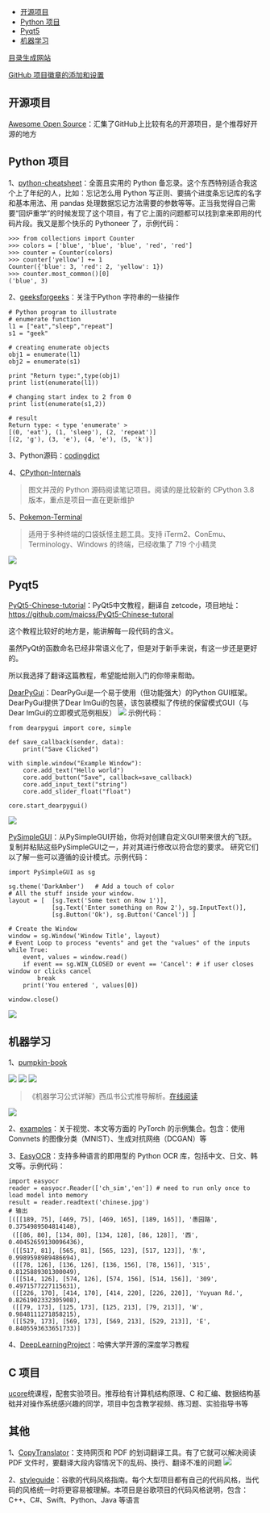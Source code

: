 - [ 开源项目](#head1)
- [Python 项目](#head2)
- [ Pyqt5](#head3)
- [ 机器学习](#head4)

[目录生成网站](https://toc.codepie.fun/)

[GitHub 项目徽章的添加和设置](https://lpd-ios.github.io/2017/05/03/GitHub-Badge-Introduction/)


## 开源项目
[Awesome Open Source](https://awesomeopensource.com/categories/machine-learning)：汇集了GitHub上比较有名的开源项目，是个推荐好开源的地方

## Python 项目
1、[python-cheatsheet](https://github.com/gto76/python-cheatsheet#list)：全面且实用的 Python 备忘录。这个东西特别适合我这个上了年纪的人，比如：忘记怎么用 Python 写正则、要搞个进度条忘记库的名字和基本用法、用 pandas 处理数据忘记方法需要的参数等等。正当我觉得自己需要“回炉重学”的时候发现了这个项目，有了它上面的问题都可以找到拿来即用的代码片段。我又是那个快乐的 Pythoneer 了，示例代码：

```python3
>>> from collections import Counter
>>> colors = ['blue', 'blue', 'blue', 'red', 'red']
>>> counter = Counter(colors)
>>> counter['yellow'] += 1
Counter({'blue': 3, 'red': 2, 'yellow': 1})
>>> counter.most_common()[0]
('blue', 3)
```

2、[geeksforgeeks](https://www.geeksforgeeks.org/enumerate-in-python/?ref=leftbar-rightbar)：关注于Python 字符串的一些操作

```python3
# Python program to illustrate 
# enumerate function 
l1 = ["eat","sleep","repeat"] 
s1 = "geek"
  
# creating enumerate objects 
obj1 = enumerate(l1) 
obj2 = enumerate(s1) 
  
print "Return type:",type(obj1) 
print list(enumerate(l1)) 
  
# changing start index to 2 from 0 
print list(enumerate(s1,2)) 

# result
Return type: < type 'enumerate' >
[(0, 'eat'), (1, 'sleep'), (2, 'repeat')]
[(2, 'g'), (3, 'e'), (4, 'e'), (5, 'k')]
```

3、Python源码：[codingdict](http://codingdict.com/sources/py/all)

4、[CPython-Internals](https://github.com/zpoint/CPython-Internals/blob/master/README_CN.md)
> 图文并茂的 Python 源码阅读笔记项目。阅读的是比较新的 CPython 3.8 版本，重点是项目一直在更新维护

5、[Pokemon-Terminal](https://github.com/LazoCoder/Pokemon-Terminal) 
> 适用于多种终端的口袋妖怪主题工具。支持 iTerm2、ConEmu、Terminology、Windows 的终端，已经收集了 719 个小精灵

![](https://github.com/66chenbiao/Network-resource-collection/blob/main/images/Pokemon-Terminal.gif)



## Pyqt5
[PyQt5-Chinese-tutorial](https://github.com/maicss/PyQt5-Chinese-tutorial)：PyQt5中文教程，翻译自 zetcode，项目地址：https://github.com/maicss/PyQt5-Chinese-tutoral

这个教程比较好的地方是，能讲解每一段代码的含义。

虽然PyQt的函数命名已经非常语义化了，但是对于新手来说，有这一步还是更好的。

所以我选择了翻译这篇教程，希望能给刚入门的你带来帮助。

[DearPyGui](https://github.com/hoffstadt/DearPyGui)：DearPyGui是一个易于使用（但功能强大）的Python GUI框架。 DearPyGui提供了Dear ImGui的包装，该包装模拟了传统的保留模式GUI（与Dear ImGui的立即模式范例相反）
![](https://github.com/hoffstadt/DearPyGui/raw/assets/linuxthemes.PNG?raw=true)
示例代码：
```
from dearpygui import core, simple

def save_callback(sender, data):
    print("Save Clicked")

with simple.window("Example Window"):
    core.add_text("Hello world")
    core.add_button("Save", callback=save_callback)
    core.add_input_text("string")
    core.add_slider_float("float")

core.start_dearpygui()
```
![](https://github.com/hoffstadt/DearPyGui/raw/assets/BasicUsageExample1.PNG?raw=true)

[PySimpleGUI](https://pysimplegui.readthedocs.io/en/latest/cookbook/)：从PySimpleGUI开始，你将对创建自定义GUI带来很大的飞跃。 复制并粘贴这些PySimpleGUI之一，并对其进行修改以符合您的要求。 研究它们以了解一些可以遵循的设计模式。示例代码：
```
import PySimpleGUI as sg

sg.theme('DarkAmber')   # Add a touch of color
# All the stuff inside your window.
layout = [  [sg.Text('Some text on Row 1')],
            [sg.Text('Enter something on Row 2'), sg.InputText()],
            [sg.Button('Ok'), sg.Button('Cancel')] ]

# Create the Window
window = sg.Window('Window Title', layout)
# Event Loop to process "events" and get the "values" of the inputs
while True:
    event, values = window.read()
    if event == sg.WIN_CLOSED or event == 'Cancel': # if user closes window or clicks cancel
        break
    print('You entered ', values[0])

window.close()
```
![](https://user-images.githubusercontent.com/46163555/68713283-7cb38200-056b-11ea-990a-aa1603af5a11.png)


## 机器学习
1、[pumpkin-book](https://github.com/datawhalechina/pumpkin-book)

![](https://img.shields.io/github/forks/datawhalechina/pumpkin-book?style=social) ![](https://img.shields.io/github/watchers/datawhalechina/pumpkin-book?style=social ) ![](https://img.shields.io/github/stars/datawhalechina/pumpkin-book?color=green&style=social)

> 《机器学习公式详解》西瓜书公式推导解析。[在线阅读](https://datawhalechina.github.io/pumpkin-book/#/)

![](https://github.com/66chenbiao/Network-resource-collection/blob/main/images/nangua.jpg)


2、[examples](https://github.com/pytorch/examples)：关于视觉、本文等方面的 PyTorch 的示例集合。包含：使用 Convnets 的图像分类（MNIST）、生成对抗网络（DCGAN）等

3、[EasyOCR](https://github.com/JaidedAI/EasyOCR)：支持多种语言的即用型的 Python OCR 库，包括中文、日文、韩文等。示例代码：

```python3
import easyocr
reader = easyocr.Reader(['ch_sim','en']) # need to run only once to load model into memory
result = reader.readtext('chinese.jpg')
# 输出
[([[189, 75], [469, 75], [469, 165], [189, 165]], '愚园路', 0.3754989504814148),
 ([[86, 80], [134, 80], [134, 128], [86, 128]], '西', 0.40452659130096436),
 ([[517, 81], [565, 81], [565, 123], [517, 123]], '东', 0.9989598989486694),
 ([[78, 126], [136, 126], [136, 156], [78, 156]], '315', 0.8125889301300049),
 ([[514, 126], [574, 126], [574, 156], [514, 156]], '309', 0.4971577227115631),
 ([[226, 170], [414, 170], [414, 220], [226, 220]], 'Yuyuan Rd.', 0.8261902332305908),
 ([[79, 173], [125, 173], [125, 213], [79, 213]], 'W', 0.9848111271858215),
 ([[529, 173], [569, 173], [569, 213], [529, 213]], 'E', 0.8405593633651733)]
 ```

4、[DeepLearningProject](https://github.com/Spandan-Madan/DeepLearningProject)：哈佛大学开源的深度学习教程





## C 项目
[ucore](https://github.com/kiukotsu/ucore)统课程，配套实验项目。推荐给有计算机结构原理、C 和汇编、数据结构基础并对操作系统感兴趣的同学，项目中包含教学视频、练习题、实验指导书等

## 其他
1、[CopyTranslator](https://github.com/CopyTranslator/CopyTranslator)：支持网页和 PDF 的划词翻译工具。有了它就可以解决阅读 PDF 文件时，要翻译大段内容情况下的乱码、换行、翻译不准的问题
![](https://camo.githubusercontent.com/fd39fcd1241c6e66a13c5f083bdc6bf4ce0386f264c331a598437a179acc2b69/68747470733a2f2f73312e617831782e636f6d2f323031382f31312f33302f466d724e46532e676966)


2、[styleguide](https://github.com/google/styleguide)：谷歌的代码风格指南。每个大型项目都有自己的代码风格，当代码的风格统一时将更容易被理解。本项目是谷歌项目的代码风格说明，包含：C++、C#、Swift、Python、Java 等语言


